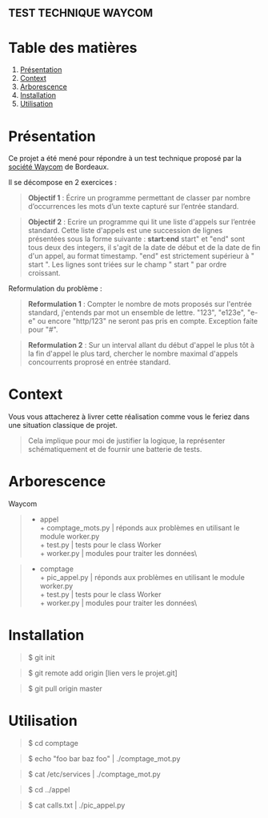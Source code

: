 
**TEST TECHNIQUE WAYCOM**
-----------

# Table des matières
1. [Présentation](#Présentation)
2. [Context](#Context)
3. [Arborescence](#Arborescence)
4. [Installation](#Installation)
5. [Utilisation](#Utilisation)

# Présentation
Ce projet a été mené pour répondre à un test technique proposé par la [société Waycom](https://www.waycom.net/) de Bordeaux. 

Il se décompose en 2 exercices : 
> **Objectif 1** : Écrire un programme permettant de classer par nombre d’occurrences les mots d’un texte capturé sur l’entrée standard.

> **Objectif 2** : Ecrire un programme qui lit une liste d'appels sur l’entrée standard. Cette liste d'appels est une succession de lignes présentées sous la forme suivante : **start:end** start" et "end" sont tous deux des integers, il s'agit de la date de début et de la date de fin d'un appel, au format timestamp. "end" est strictement supérieur à " start ". Les lignes sont triées sur le champ " start " par ordre croissant.

Reformulation du problème : 
> **Reformulation 1** : Compter le nombre de mots proposés sur l'entrée standard, j'entends par mot un ensemble de lettre. "123", "e123e", "e-e" ou encore "http/123" ne seront pas pris en compte. Exception faite pour "#".

> **Reformulation 2** : Sur un interval allant du début d'appel le plus tôt à la fin d'appel le plus tard, chercher le nombre maximal d'appels concourrents proprosé en entrée standard.

# Context

Vous vous attacherez à livrer cette réalisation comme vous le feriez dans une situation classique de projet.
> Cela implique pour moi de justifier la logique, la représenter schématiquement et de fournir une batterie de tests. 

# Arborescence 

Waycom 
>	- appel\
		+ comptage_mots.py		| réponds aux problèmes en utilisant le module worker.py\
		+ test.py			| tests pour le class Worker\
		+ worker.py 			| modules pour traiter les données\
		

>	- comptage\
		+ pic_appel.py 			| réponds aux problèmes en utilisant le module worker.py\
		+ test.py 			| tests pour le class Worker\
		+ worker.py 			| modules pour traiter les données\

# Installation 

> $ git init 

> $ git remote add origin [lien vers le projet.git]

> $ git pull origin master

# Utilisation 

> $ cd comptage

> $ echo "foo bar baz foo" | ./comptage_mot.py

> $ cat /etc/services | ./comptage_mot.py

> $ cd ../appel

> $ cat calls.txt | ./pic_appel.py



